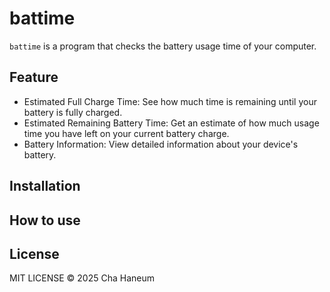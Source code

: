 # battime
`battime` is a program that checks the battery usage time of your computer.

## Feature
- Estimated Full Charge Time: See how much time is remaining until your battery is fully charged.
- Estimated Remaining Battery Time: Get an estimate of how much usage time you have left on your current battery charge.
- Battery Information: View detailed information about your device's battery.

## Installation

## How to use

## License
MIT LICENSE &copy; 2025 Cha Haneum